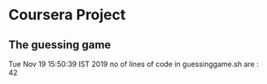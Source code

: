  # Coursera Project
 ## The guessing game
Tue Nov 19 15:50:39 IST 2019
no of lines of code in guessinggame.sh are : 
42
